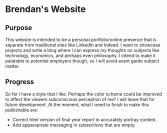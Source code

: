 # Brendan's Website

## Purpose

This website is intended to be a personal portfolio/online presence that is separate from traditional sites like LinkedIn
and Indeed. I want to showcase projects and write a blog where I can express my thoughts on subjects like technology, economics, 
and perhaps even philosophy. I intend to make it palatable to potential employers though, so I will avoid avant garde subject
matter.

## Progress

So far I have a style that I like. Perhaps the color scheme could be improved to affect the viewers subconscious perception of
me? I will leave that for future development. At the moment, what I need to finish to make this publishable are:

- Correct html version of final year report to accurately portray content.
- Add apparopriate messaging in subsections that are empty.
